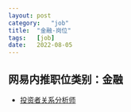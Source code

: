 ```yaml
---
layout:	post
category:	"job"
title:	"金融-岗位"
tags:	[job]
date:	2022-08-05
---
```

## 网易内推职位类别：金融
- [投资者关系分析师](http://mobile.bole.netease.com/bole/boleDetail?id=41685&employeeId=346f03c3cda5f04c&key=all)
